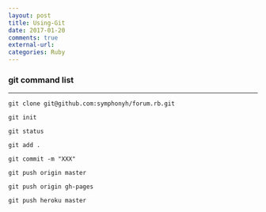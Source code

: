 ```yaml
---
layout: post
title: Using-Git 
date: 2017-01-20
comments: true
external-url:
categories: Ruby
---
```


### git command list
---
`git clone git@github.com:symphonyh/forum.rb.git`

`git init`

`git status`

`git add .`

`git commit -m "XXX"`

`git push origin master`

`git push origin gh-pages`

`git push heroku master`

